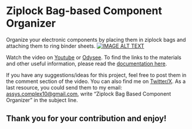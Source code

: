 # Ziplock Bag-based Component Organizer
Organize your electronic components by placing them in ziplock bags and attaching them to ring binder sheets.
[![IMAGE ALT TEXT](https://img.youtube.com/vi/N9kQCDN8lkk/sddefault.jpg)](https://youtu.be/N9kQCDN8lkk)

Watch the video on [Youtube](https://youtu.be/N9kQCDN8lkk) or [Odysee](https://odysee.com/Best-Way-to-Organize-Electronic-Components:f25e0d2333e6a89c094a7c6eef83efe05dce02d6). To 
 find the links to the materials and other useful information, please read the [documentation here](https://docs.google.com/document/d/1kPl12RI6iVWc4pTUeo4J5SPB436H8uDyyrknLdXsm4I/edit?usp=sharing).

If you have any suggestions/ideas for this project, feel free to post them in the comment section of the video. You can also find me on [Twitter/X](https://x.com/Cristi4n_Ariel). As a last resource, you could send them to my email: [assys.complex10@gmail.com](assys.complex10@gmail.com), write “Ziplock Bag Based Component Organizer” in the subject line.

## Thank you for your contribution and enjoy!
